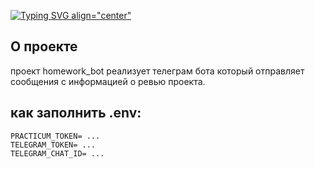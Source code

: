 [![Typing SVG align="center"](https://readme-typing-svg.herokuapp.com?color=%2336BCF7&lines=HOMEWORK+BOT)](https://git.io/typing-svg)
## О проекте
проект homework_bot реализует телеграм бота который отправляет сообщения с информацией о ревью проекта.


## как заполнить .env:
```
PRACTICUM_TOKEN= ...
TELEGRAM_TOKEN= ...
TELEGRAM_CHAT_ID= ...
